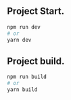 ## Project Start.

```bash
npm run dev
# or
yarn dev
```

## Project build.
```bash
npm run build
# or
yarn build
```
